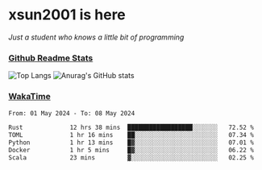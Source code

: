 # xsun2001 is here

*Just a student who knows a little bit of programming*

### [Github Readme Stats](https://github.com/anuraghazra/github-readme-stats)

![Top Langs](https://github-readme-stats.vercel.app/api/top-langs/?username=xsun2001&layout=compact&theme=radical) ![Anurag's GitHub stats](https://github-readme-stats.vercel.app/api?username=xsun2001&show_icons=true&theme=radical)

### [WakaTime](https://wakatime.com)

<!--START_SECTION:waka-->

```txt
From: 01 May 2024 - To: 08 May 2024

Rust             12 hrs 38 mins  ██████████████████░░░░░░░   72.52 %
TOML             1 hr 16 mins    ██░░░░░░░░░░░░░░░░░░░░░░░   07.34 %
Python           1 hr 13 mins    █▓░░░░░░░░░░░░░░░░░░░░░░░   07.01 %
Docker           1 hr 5 mins     █▓░░░░░░░░░░░░░░░░░░░░░░░   06.22 %
Scala            23 mins         ▓░░░░░░░░░░░░░░░░░░░░░░░░   02.25 %
```

<!--END_SECTION:waka-->
